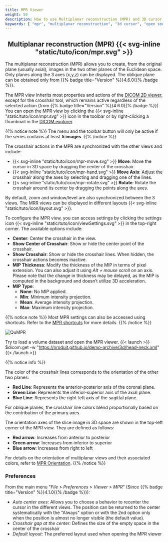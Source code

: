 ```yaml
---
title: MPR Viewer
weight: 50
description: How to use Multiplanar reconstruction (MPR) and 3D cursor (crosshair)
keywords: [ "mpr", "multiplanar reconstruction", "3d cursor", "open source dicom viewer" ]
---
```


## <center>Multiplanar reconstruction (MPR) {{< svg-inline "static/tuto/icon/mpr.svg" >}}</center>

The multiplanar reconstruction (MPR) allows you to create, from the original plane (usually axial), images in the two other planes of the Euclidean space. Only planes along the 3 axes (x,y,z) can be displayed. The oblique plane can be obtained only from {{% badge title="Version" %}}4.6.0{{% /badge %}}.

The MPR view inherits most properties and actions of the [DICOM 2D viewer](../dicom-2d-viewer), except for the crosshair tool, which remains active regardless of the selected action (from {{% badge title="Version" %}}4.6.0{{% /badge %}}). You can open the MPR view by clicking the {{< svg-inline "static/tuto/icon/mpr.svg" >}} icon in the toolbar or by right-clicking a thumbnail in the [DICOM explorer](../dicom-explorer/).


{{% notice note %}}
The menu and the toolbar button will only be active if the series contains at least **5 images**.
{{% /notice %}}

The crosshair actions in the MPR are synchronized with the other views and include:
- {{< svg-inline "static/tuto/icon/mpr-move.svg" >}} **Move**: Move the cursor in 3D space by dragging the center of the crosshair.
- {{< svg-inline "static/tuto/icon/mpr-hand.svg" >}} **Move Axis**: Adjust the crosshair along the axes by selecting and dragging one of the lines.
- {{< svg-inline "static/tuto/icon/mpr-rotate.svg" >}} **Rotate**: Rotate the crosshair around its center by dragging the points along the axes.

By default, zoom and window/level are also synchronized between the 3 views. The MRR views can be displayed in different layouts {{< svg-inline "static/tuto/icon/layout.svg" >}}.

To configure the MPR view, you can access settings by clicking the settings icon {{< svg-inline "static/tuto/icon/viewSettings.svg" >}} in the top-right corner. The available options include:
- **Center**: Center the crosshair in the view.
- **Show Center of Crosshair**: Show or hide the center point of the crosshair.
- **Show Crosshair**: Show or hide the crosshair lines. When hidden, the crosshair actions becomes inactive.
- **MIP Thickness**: Modify the thickness of the MIP in terms of pixel extension. You can also adjust it using _Alt + mouse scroll_ on an axis. Please note that the change in thickness may be delayed, as the MIP is computed in the background and doesn’t utilize 3D acceleration.
- **MIP Type**:
  - **None**: No MIP applied.
  - **Min**: Minimum intensity projection.
  - **Mean**: Average intensity projection.
  - **Max**: Maximum intensity projection.

{{% notice note %}}
Most MPR settings can also be accessed using shortcuts. Refer to the [MPR shortcuts](../../basics/shortcuts/#selected-view-in-the-mpr-viewer) for more details.
{{% /notice %}}

![QuMPR](/tuto/mpr.png?classes=shadow)
<br>

Try to load a volume dataset and open the MPR viewer. {{< launch >}}
$dicom:get -w "https://nroduit.github.io/demo-archive/3d/head-neck.xml"
{{< /launch >}}

{{% notice info %}}

The color of the crosshair lines corresponds to the orientation of the other two planes:
- **Red Line**: Represents the anterior-posterior axis of the coronal plane.
- **Green Line**: Represents the inferior-superior axis of the axial plane.
- **Blue Line**: Represents the right-left axis of the sagittal plane.

For oblique planes, the crosshair line colors blend proportionally based on the contribution of the primary axes.

The orientation axes of the slice image in 3D space are shown in the top-left corner of the MPR view. They are defined as follows:
- **Red arrow**: Increases from anterior to posterior
- **Green arrow**: Increases from inferior to superior
- **Blue arrow**: Increases from right to left

For details on the orientation of multiplanar views and their associated colors, refer to [MPR Orientation](../image-orientation/#orientation-in-multiplanar-reconstruction-mpr).
{{% /notice %}}

### Preferences
From the main menu "_File > Preferences > Viewer > MPR_" (Since {{% badge title="Version" %}}4.1.0{{% /badge %}}):

* _Auto center axes:_ Allows you to choose a behavior to recenter the cursor in the different views. The position can be returned to the center systematically with the "Always" option or with the 2nd option only when the position is almost no longer visible (the default value).
* _Crosshair gap at the center:_ Defines the size of the empty space in the center of the crosshair
* _Default layout:_ The preferred layout used when opening the MPR viewer

